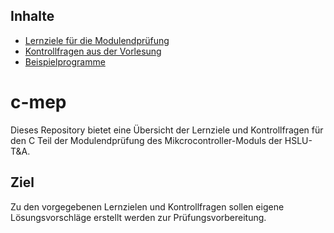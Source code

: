 ## Inhalte
* [Lernziele für die Modulendprüfung](chapters/README.md)
* [Kontrollfragen aus der Vorlesung](quiz/README.md)
* [Beispielprogramme](examples/README.md)

# c-mep
Dieses Repository bietet eine Übersicht der Lernziele und Kontrollfragen für
den C Teil der Modulendprüfung des Mikcrocontroller-Moduls der HSLU-T&A. 

## Ziel 
Zu den vorgegebenen Lernzielen und Kontrollfragen sollen eigene
Lösungsvorschläge erstellt werden zur Prüfungsvorbereitung.
